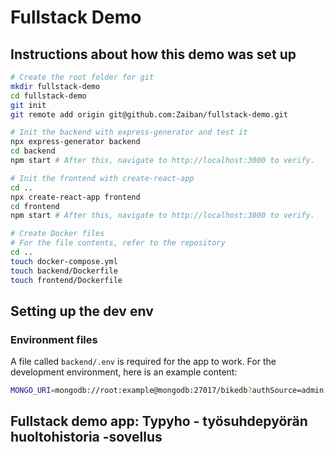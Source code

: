 # Fullstack Demo

## Instructions about how this demo was set up

```bash
# Create the root folder for git
mkdir fullstack-demo
cd fullstack-demo
git init
git remote add origin git@github.com:Zaiban/fullstack-demo.git

# Init the backend with express-generator and test it
npx express-generator backend
cd backend
npm start # After this, navigate to http://localhost:3000 to verify.

# Init the frontend with create-react-app
cd ..
npx create-react-app frontend
cd frontend
npm start # After this, navigate to http://localhost:3000 to verify.

# Create Docker files
# For the file contents, refer to the repository
cd ..
touch docker-compose.yml
touch backend/Dockerfile
touch frontend/Dockerfile
```

## Setting up the dev env

### Environment files

A file called `backend/.env` is required for the app to work. For the
development environment, here is an example content:

```sh
MONGO_URI=mongodb://root:example@mongodb:27017/bikedb?authSource=admin
```

## Fullstack demo app: Typyho - työsuhdepyörän huoltohistoria -sovellus
